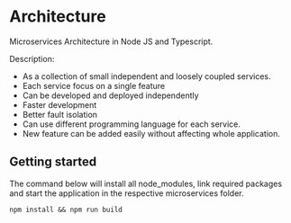 # Architecture
Microservices Architecture in Node JS and Typescript.

Description:
- As a collection of small independent and loosely coupled services.
- Each service focus on a single feature
- Can be developed and deployed independently
- Faster development
- Better fault isolation
- Can use different programming language for each service.
- New feature can be added easily without affecting whole application.

## Getting started

The command below will install all node_modules, link required packages and start the application in the respective microservices folder.

`npm install && npm run build`